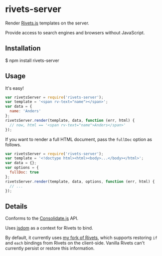 # rivets-server

Render [Rivets.js][rivets] templates on the server.

Provide access to search engines and browsers without JavaScript.


## Installation

  $ npm install rivets-server

## Usage

It's easy!

```javascript
var rivetsServer = require('rivets-server');
var template = '<span rv-text="name"></span>';
var data = {
  name: 'Anders'
};
rivetsServer.render(template, data, function (err, html) {
  // now, html == '<span rv-text="name">Anders</span>'
});
```

If you want to render a full HTML document, pass the `fullDoc` option as follows.

```javascript
var rivetsServer = require('rivets-server');
var template = '<!doctype html><html><body>...</body></html>';
var data = {};
var options = {
  fullDoc: true
};
rivetsServer.render(template, data, options, function (err, html) {
  // ...
});
```


## Details

Conforms to the [Consolidate.js][consolidate] API.

Uses [jsdom] as a context for Rivets to bind.

By default, it currently uses [my fork of Rivets][my-rivets], which supports
restoring `if` and `each` bindings from Rivets on the client-side.
Vanilla Rivets can't currently persist or restore this information.


[my-rivets]: https://github.com/AndersDJohnson/rivets/tree/revival
[rivets]: http://www.rivetsjs.com/docs/ "Rivets.js"
[jsdom]: https://github.com/tmpvar/jsdom
[consolidate]: https://github.com/visionmedia/consolidate.js/

